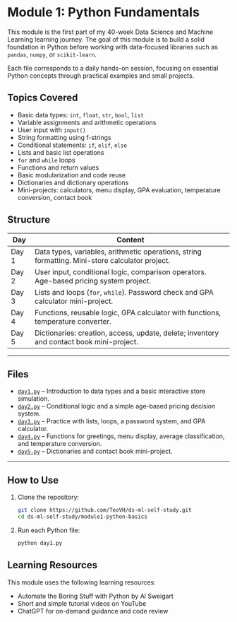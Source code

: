 # Module 1: Python Fundamentals

This module is the first part of my 40-week Data Science and Machine Learning learning journey. The goal of this module is to build a solid foundation in Python before working with data-focused libraries such as `pandas`, `numpy`, or `scikit-learn`.

Each file corresponds to a daily hands-on session, focusing on essential Python concepts through practical examples and small projects.

## Topics Covered

- Basic data types: `int`, `float`, `str`, `bool`, `list`
- Variable assignments and arithmetic operations
- User input with `input()`
- String formatting using f-strings
- Conditional statements: `if`, `elif`, `else`
- Lists and basic list operations
- `for` and `while` loops
- Functions and return values
- Basic modularization and code reuse
- Dictionaries and dictionary operations
- Mini-projects: calculators, menu display, GPA evaluation, temperature conversion, contact book

## Structure

| Day   | Content                                                                 |
|-------|-------------------------------------------------------------------------|
| Day 1 | Data types, variables, arithmetic operations, string formatting. Mini-store calculator project. |
| Day 2 | User input, conditional logic, comparison operators. Age-based pricing system project. |
| Day 3 | Lists and loops (`for`, `while`). Password check and GPA calculator mini-project. |
| Day 4 | Functions, reusable logic, GPA calculator with functions, temperature converter. |
| Day 5 | Dictionaries: creation, access, update, delete; inventory and contact book mini-project. |

---

## Files

- [`day1.py`](./day1.py) – Introduction to data types and a basic interactive store simulation.
- [`day2.py`](./day2.py) – Conditional logic and a simple age-based pricing decision system.
- [`day3.py`](./day3.py) – Practice with lists, loops, a password system, and GPA calculator.
- [`day4.py`](./day4.py) – Functions for greetings, menu display, average classification, and temperature conversion.
- [`day5.py`](./day5.py) – Dictionaries and contact book mini-project.

---

## How to Use

1. Clone the repository:
   ```bash
   git clone https://github.com/TeoVH/ds-ml-self-study.git
   cd ds-ml-self-study/module1-python-basics
   ```

2. Run each Python file:
   ```bash
   python day1.py
   ```

## Learning Resources

This module uses the following learning resources:

- Automate the Boring Stuff with Python by Al Sweigart
- Short and simple tutorial videos on YouTube
- ChatGPT for on-demand guidance and code review


